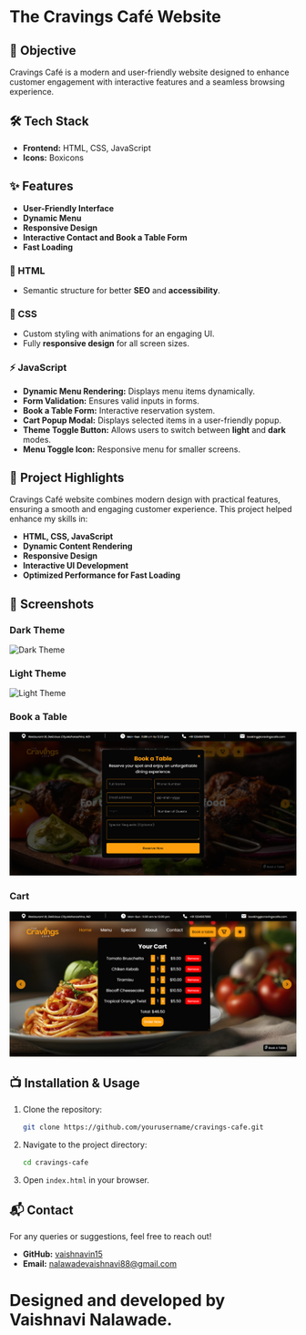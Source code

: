 # The Cravings Café Website

## 🌟 Objective
Cravings Café is a modern and user-friendly website designed to enhance customer engagement with interactive features and a seamless browsing experience.

## 🛠️ Tech Stack
- **Frontend:** HTML, CSS, JavaScript
- **Icons:** Boxicons

## ✨ Features
- **User-Friendly Interface**
- **Dynamic Menu**
- **Responsive Design**
- **Interactive Contact and Book a Table Form**
- **Fast Loading**
  
### 📌 HTML
- Semantic structure for better **SEO** and **accessibility**.

### 🎨 CSS
- Custom styling with animations for an engaging UI.
- Fully **responsive design** for all screen sizes.

### ⚡ JavaScript
- **Dynamic Menu Rendering:** Displays menu items dynamically.
- **Form Validation:** Ensures valid inputs in forms.
- **Book a Table Form:** Interactive reservation system.
- **Cart Popup Modal:** Displays selected items in a user-friendly popup.
- **Theme Toggle Button:** Allows users to switch between **light** and **dark** modes.
- **Menu Toggle Icon:** Responsive menu for smaller screens.

## 🚀 Project Highlights
Cravings Café website combines modern design with practical features, ensuring a smooth and engaging customer experience. This project helped enhance my skills in:
- **HTML, CSS, JavaScript**
- **Dynamic Content Rendering**
- **Responsive Design**
- **Interactive UI Development**
- **Optimized Performance for Fast Loading**

## 📸 Screenshots
### Dark Theme
![Dark Theme](./dark%20theme%20ss.png)
### Light Theme
![Light Theme](./light%20theme%20ss.png)
### Book a Table
![Book a table](./bookatable%20ss.png)
### Cart
![Cart](./cart%20ss.png)

## 📺 Installation & Usage
1. Clone the repository:
   ```bash
   git clone https://github.com/yourusername/cravings-cafe.git
   ```
2. Navigate to the project directory:
   ```bash
   cd cravings-cafe
   ```
3. Open `index.html` in your browser.

## 📬 Contact
For any queries or suggestions, feel free to reach out!
- **GitHub:** [vaishnavin15](https://github.com/vaishnavin15)
- **Email:** nalawadevaishnavi88@gmail.com

# Designed and developed by Vaishnavi Nalawade.

